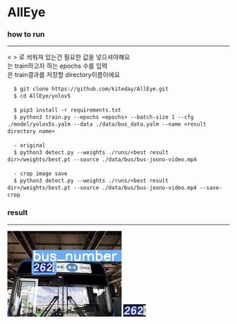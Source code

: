 # AllEye

### how to run
--------------------------------------------------------
< > 로 씌워져 있는건 필요한 값을 넣으셔야해요<br>
<epochs> 는 train하고자 하는 epochs 수를 입력<br>
<result directory name> 은 train결과를 저장할 directory이름이에요<br>

```
  $ git clone https://github.com/kiteday/AllEye.git
  $ cd AllEye/yolov5
  
  $ pip3 install -r requirements.txt
  $ python3 train.py --epochs <epochs> --batch-size 1 --cfg ./model/yolov5s.yalm --data ./data/bus_data.yalm --name <result directory name> 
  
  - original
  $ python3 detect.py --weights ./runs/<best result dir>/weights/best.pt --source ./data/bus/bus-joono-video.mp4 
  
  - crop image save
  $ python3 detect.py --weights ./runs/<best result dir>/weights/best.pt --source ./data/bus/bus-joono-video.mp4 --save-crop
```

### result
----------------------------------------------
![result](./yolov5/runs/detect/detect_images/bus30.jpg)
![result](./yolov5/runs/detect/detect_images/crop_bus30.jpg)

